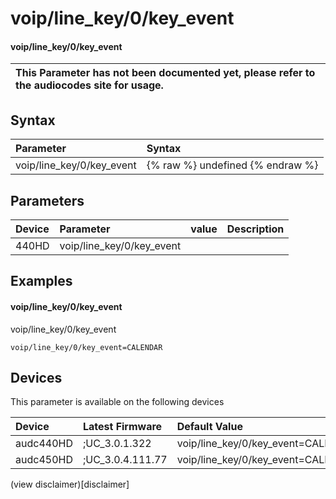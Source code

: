 ﻿---
description: voip/line_key/0/key_event
search: false
---

# voip/line_key/0/key_event

#### voip/line_key/0/key_event


| This Parameter has not been documented yet, please refer to the audiocodes site for usage.  |
| :--- |

## Syntax
| Parameter | Syntax |
| :--- | :--- |
|voip/line_key/0/key_event | {% raw %} undefined {% endraw %} |

## Parameters
|Device|Parameter|value|Description|
|:---|:---|:---|:---|
| 440HD | voip/line_key/0/key_event |  |  |

## Examples
#### voip/line_key/0/key_event

voip/line_key/0/key_event

```
voip/line_key/0/key_event=CALENDAR
```

## Devices
This parameter is available on the following devices

| Device | Latest Firmware | Default Value |
|:---|:---|:---|
| audc440HD | ;UC_3.0.1.322 | voip/line_key/0/key_event=CALENDAR 
| audc450HD | ;UC_3.0.4.111.77 | voip/line_key/0/key_event=CALENDAR 

(view disclaimer)[disclaimer]
